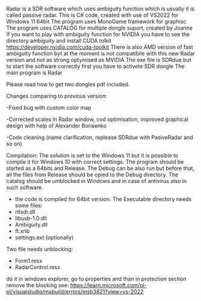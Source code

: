 Radar is a SDR software which uses ambiguity function which is usually it is called passive radar. This is C# code, created with use of VS2022 for Windows 11 64bit The program uses MonoGame framework for graphisc The program uses CATALOG for multiple dongle suport, created by Joanne If you want to play with ambiguity function for NVIDIA you have to see the directory ambiguity and install CUDA tolkit https://developer.nvidia.com/cuda-toolkit There is also AMD version of fast ambiguity function byt at the moment is not compatibile with this new Radar version and not as strong optymised as MVIDIA The exe file is SDRdue but to start the software correctly first you have to activete SDR dongle The main program is Radar

Please read how to get two dongles pdf included.

Changes comparing to previous version:

-Fixed bug with custom color map

-Corrected scales in Radar window, cod optimisation, improved graphical design with help of Alexander Borisenko 

-Code cleaning (name clarification, replease SDRdue with PasiveRadar and so on)


Compilation:
The solution is set to the Windows 11 but it is possible to complie it for Windows 10 with correct settings.
The program should be started as a 64bits and Release. The Debug can be also run but before that, all the files from Release should be cpied to the Debug directory. The catalog should be umblocked in Windows and in case of antivirus also in  such software. 


- the code is compiled for 64bit version. The Executable directory needs some files:
- rtlsdr.dll
- libusb-1.0.dll
- Ambiguity.dll
- ft.xnb
- settings.ext (optionally) 

Two file needs unblocking:
- Form1.resx
- RadarControl.resx

do it in windows explorer, go to properties and than in protection section remove the blocking
see: https://learn.microsoft.com/pl-pl/visualstudio/msbuild/errors/msb3821?view=vs-2022
